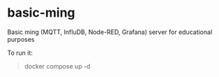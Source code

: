 # basic-ming
Basic ming (MQTT, InfluDB, Node-RED, Grafana) server for educational purposes

To run it: 

> docker compose up -d


